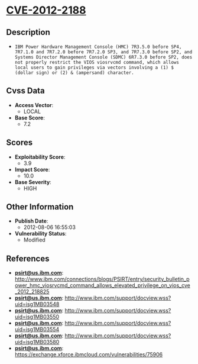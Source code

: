
# [CVE-2012-2188](http://www.ibm.com/connections/blogs/PSIRT/entry/security_bulletin_power_hmc_viosrvcmd_command_allows_elevated_privilege_on_vios_cve_2012_218825)

## Description

- `IBM Power Hardware Management Console (HMC) 7R3.5.0 before SP4, 7R7.1.0 and 7R7.2.0 before 7R7.2.0 SP3, and 7R7.3.0 before SP2, and Systems Director Management Console (SDMC) 6R7.3.0 before SP2, does not properly restrict the VIOS viosrvcmd command, which allows local users to gain privileges via vectors involving a (1) $ (dollar sign) or (2) & (ampersand) character.`

## Cvss Data

- **Access Vector**:
  - LOCAL
- **Base Score**:
  - 7.2

## Scores

- **Exploitability Score**:
  - 3.9
- **Impact Score**:
  - 10.0
- **Base Severity**:
  - HIGH

## Other Information

- **Publish Date**:
  - 2012-08-06 16:55:03
- **Vulnerability Status**:
  - Modified

## References

- **psirt@us.ibm.com**: http://www.ibm.com/connections/blogs/PSIRT/entry/security_bulletin_power_hmc_viosrvcmd_command_allows_elevated_privilege_on_vios_cve_2012_218825
- **psirt@us.ibm.com**: http://www.ibm.com/support/docview.wss?uid=isg1MB03548
- **psirt@us.ibm.com**: http://www.ibm.com/support/docview.wss?uid=isg1MB03550
- **psirt@us.ibm.com**: http://www.ibm.com/support/docview.wss?uid=isg1MB03554
- **psirt@us.ibm.com**: http://www.ibm.com/support/docview.wss?uid=isg1MB03580
- **psirt@us.ibm.com**: https://exchange.xforce.ibmcloud.com/vulnerabilities/75906
